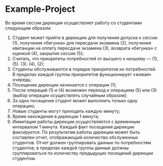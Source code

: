 # Example-Project
Во время сессии дирекция осуществляет работу со студентами следующим образом:
1) Cтудент может прийти в дирекцию для получения допуска к сессии (1), получения «бегунка» для пересдачи экзамена (2), получения квитанции на оплату пересдачи экзамена (3), возврата «бегунка» с оценкой (4), закрытия сессии (5); 
2) Cчитать, что приоритеты потребностей от высшего к низшему — (1), (5). (3). (4), (2);
3) Cтуденты обслуживаются в порядке приоритетов их потребностей. В пределах каждой группы приоритетов функционирует «живая» очередь;
4) Посещение дирекции начинается с операции (1);
5) После операций (1) и (4) возможен переход к операциям (5) или (3) (выбор операции осуществлять случайным образом);
6) За одно посещение студент может выполнить только одну операцию;
7) Новые студенты могут приходить каждую минуту;
8) Время нахождения в дирекции 1 минута;
9) Иимитация работы дирекции осуществляется с временным интервалом 1 минута.
Каждый факт посещения дирекции фиксируется. По результатам работы дирекции может быть составлен отчет, отображающий количество обслуженных студентов. Отчет должен группировать данные по потребностям студентов; в пределах каждой группы данные должны группироваться по количеству предыдущих посещений дирекции студентом. 
